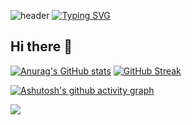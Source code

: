 ![header](https://capsule-render.vercel.app/api?type=waving&color=auto&height=200&section=header&text=Welcome%20to%20My%20Homepage!%20&fontColor=dec7fa&fontSize=50&theme=tokyonight)
[![Typing SVG](https://readme-typing-svg.demolab.com?font=Fira+Code&pause=1000&color=B626A6A1&background=5A3FFF00&center=true%C2%A0%E7%9C%9F&vCenter=true%C2%A0%E7%9C%9F&multiline=true&repeat=true%C2%A0%E7%9C%9F&random=false%C2%A0%E5%81%87&width=435&height=70&lines=Do+your+best+today+;You're+great+today+too+%EF%BC%81)](https://git.io/typing-svg)
## Hi there 👋
[![Anurag's GitHub stats](https://github-readme-stats.vercel.app/api?username=Neutrin1&show=reviews,discussions_started,discussions_answered,prs_merged,prs_merged_percentage&show_icons=true&theme=cobalt)](https://github.com/anuraghazra/github-readme-stats)
[![GitHub Streak](https://streak-stats.demolab.com/?user=Neutrin1&theme=cobalt&locale=ja)](https://git.io/streak-stats)


[![Ashutosh's github activity graph](https://github-readme-activity-graph.vercel.app/graph?username=Neutrin1)](https://github.com/ashutosh00710/github-readme-activity-graph)

<img align="center" src="https://github-readme-stats.vercel.app/api/wakatime?username={Neutrin1}&theme=transparent&hide_border=true&layout=compact&langs_count=22" />
<!--
**Neutrin1/Neutrin1** is a ✨ _special_ ✨ repository because its `README.md` (this file) appears on your GitHub profile.

Here are some ideas to get you started:

- 🔭 I’m currently working on ...
- 🌱 I’m currently learning ...
- 👯 I’m looking to collaborate on ...
- 🤔 I’m looking for help with ...
- 💬 Ask me about ...
- 📫 How to reach me: ...
- 😄 Pronouns: ...
- ⚡ Fun fact: ...
-->


![header](https://capsule-render.vercel.app/api?type=venom&color=auto&height=100&section=header&text=Wish%20u%20have%20a%20nice%20day&fontSize=30&theme=tokyonight)
